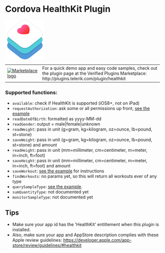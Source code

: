 # Cordova HealthKit Plugin

<img src="img/healthkit-hero_2x.png" width="128px" height="128px"/>


<table width="100%">
    <tr>
        <td width="100"><a href="http://plugins.telerik.com/plugin/healthkit"><img src="http://www.x-services.nl/github-images/telerik-verified-plugins-marketplace.png" width="97px" height="71px" alt="Marketplace logo"/></a></td>
        <td>For a quick demo app and easy code samples, check out the plugin page at the Verified Plugins Marketplace: http://plugins.telerik.com/plugin/healthkit</td>
    </tr>
</table>


### Supported functions:
* `available`: check if HealthKit is supported (iOS8+, not on iPad)
* `requestAuthorization`: ask some or all permissions up front, [see the example](demo/index.html)
* `readDateOfBirth`: formatted as yyyy-MM-dd
* `readGender`: output = male|female|unknown
* `readWeight`: pass in unit (g=gram, kg=kilogram, oz=ounce, lb=pound, st=stone)
* `saveWeight`: pass in unit (g=gram, kg=kilogram, oz=ounce, lb=pound, st=stone) and amount
* `readHeight`: pass in unit (mm=millimeter, cm=centimeter, m=meter, in=inch, ft=foot)
* `saveHeight`: pass in unit (mm=millimeter, cm=centimeter, m=meter, in=inch, ft=foot) and amount
* `saveWorkout`: [see the example](demo/index.html) for instructions
* `findWorkouts`: no params yet, so this will return all workouts ever of any type
* `querySampleType`: [see the example](demo/index.html).
* `sumQuantityType`: not documented yet
* `monitorSampleType`:  not documented yet

## Tips
* Make sure your app id has the 'HealthKit' entitlement when this plugin is installed.
* Also, make sure your app and AppStore description complies with these Apple review guidelines: https://developer.apple.com/app-store/review/guidelines/#healthkit
